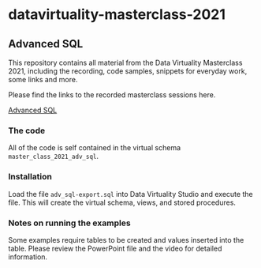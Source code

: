# datavirtuality-masterclass-2021
## Advanced SQL

This repository contains all material from the Data Virtuality Masterclass 2021, including the recording, code samples, snippets for everyday work, some links and more.

Please find the links to the recorded masterclass sessions here.

[Advanced SQL](https://vimeo.com/558954692/b6024bda51)

### The code

All of the code is self contained in the virtual schema `master_class_2021_adv_sql`.

### Installation

Load the file `adv_sql-export.sql` into Data Virtuality Studio and execute the file. This will create the virtual schema, views, and stored procedures.

### Notes on running the examples

Some examples require tables to be created and values inserted into the table. Please review the PowerPoint file and the video for detailed information.

